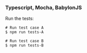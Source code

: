 ### Typescript, Mocha, BabylonJS

Run the tests:

```shell
# Run test case A
$ npm run tests-A

# Run test case B
$ npm run tests-B
```
